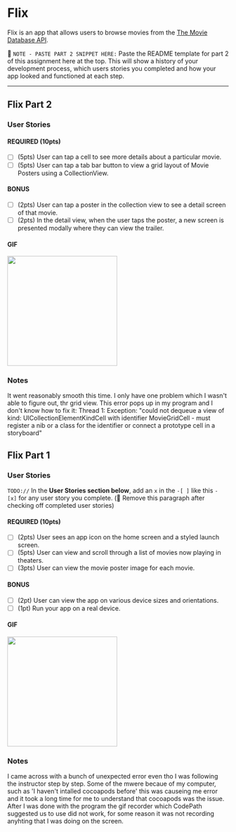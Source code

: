 
# Flix

Flix is an app that allows users to browse movies from the [The Movie Database API](http://docs.themoviedb.apiary.io/#).

📝 `NOTE - PASTE PART 2 SNIPPET HERE:` Paste the README template for part 2 of this assignment here at the top. This will show a history of your development process, which users stories you completed and how your app looked and functioned at each step.

---
## Flix Part 2

### User Stories

#### REQUIRED (10pts)
- [ ] (5pts) User can tap a cell to see more details about a particular movie.
- [ ] (5pts) User can tap a tab bar button to view a grid layout of Movie Posters using a CollectionView.

#### BONUS
- [ ] (2pts) User can tap a poster in the collection view to see a detail screen of that movie.
- [ ] (2pts) In the detail view, when the user taps the poster, a new screen is presented modally where they can view the trailer.

#### GIF
<img src="https://media.giphy.com/media/Z3NsjsTR85IErQuFio/giphy.gif" width=250><br>

### Notes
It went reasonably smooth this time. I only have one problem which I wasn't able to figure out, thr grid view. This error pops up in my program and I don't know how to fix it: Thread 1: Exception: "could not dequeue a view of kind: UICollectionElementKindCell with identifier MovieGridCell - must register a nib or a class for the identifier or connect a prototype cell in a storyboard"


## Flix Part 1

### User Stories
`TODO://` In the **User Stories section below**, add an `x` in the `-[ ]` like this `- [x]` for any user story you complete. (🚫 Remove this paragraph after checking off completed user stories)

#### REQUIRED (10pts)
- [ ] (2pts) User sees an app icon on the home screen and a styled launch screen.
- [ ] (5pts) User can view and scroll through a list of movies now playing in theaters.
- [ ] (3pts) User can view the movie poster image for each movie.

#### BONUS
- [ ] (2pt) User can view the app on various device sizes and orientations.
- [ ] (1pt) Run your app on a real device.

#### GIF
<img src="https://giphy.com/gifs/Q5aoSUqWHoypMFjvWB/fullscreen.gif" width=250><br>

### Notes
I came across with a bunch of unexpected error even tho I was following the instructor step by step. Some of the mwere becaue of my computer, such as 'I haven't intalled cocoapods before' this was causeing me error and it took a long time for me to understand that cocoapods was the issue. After I was done with the program the gif recorder which CodePath suggested us to use did not work, for some reason it was not recording anyhting that I was doing on the screen.
